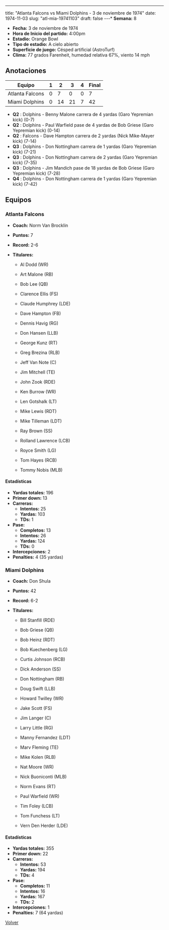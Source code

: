 ---
title: "Atlanta Falcons vs Miami Dolphins - 3 de noviembre de 1974"
date: 1974-11-03
slug: "atl-mia-19741103"
draft: false
---* **Semana:** 8
* **Fecha:** 3 de noviembre de 1974
* **Hora de Inicio del partido:** 4:00pm
* **Estadio:** Orange Bowl
* **Tipo de estadio:** A cielo abierto
* **Superficie de juego:** Césped artificial (AstroTurf)
* **Clima:** 77 grados Farenheit, humedad relativa 67%, viento 14 mph




## Anotaciones
| Equipo | 1 | 2 | 3 | 4 | Final |
|--------|---|---|---|---|-------|
| Atlanta Falcons  | 0 | 7 | 0 | 0  | 7 |
| Miami Dolphins  | 0 | 14 | 21 | 7  | 42 |
* **Q2** : Dolphins - Benny Malone carrera de 4 yardas (Garo Yepremian kick) (0-7)
* **Q2** : Dolphins - Paul Warfield pase de 4 yardas de Bob Griese (Garo Yepremian kick) (0-14)
* **Q2** : Falcons - Dave Hampton carrera de 2 yardas (Nick Mike-Mayer kick) (7-14)
* **Q3** : Dolphins - Don Nottingham carrera de 1 yardas (Garo Yepremian kick) (7-21)
* **Q3** : Dolphins - Don Nottingham carrera de 2 yardas (Garo Yepremian kick) (7-35)
* **Q3** : Dolphins - Jim Mandich pase de 18 yardas de Bob Griese (Garo Yepremian kick) (7-28)
* **Q4** : Dolphins - Don Nottingham carrera de 1 yardas (Garo Yepremian kick) (7-42)


## Equipos


### Atlanta Falcons
* **Coach:** Norm Van Brocklin
* **Puntos:** 7
* **Record:** 2-6
* **Titulares:** 

  * Al Dodd (WR) 

  * Art Malone (RB) 

  * Bob Lee (QB) 

  * Clarence Ellis (FS) 

  * Claude Humphrey (LDE) 

  * Dave Hampton (FB) 

  * Dennis Havig (RG) 

  * Don Hansen (LLB) 

  * George Kunz (RT) 

  * Greg Brezina (RLB) 

  * Jeff Van Note (C) 

  * Jim Mitchell (TE) 

  * John Zook (RDE) 

  * Ken Burrow (WR) 

  * Len Gotshalk (LT) 

  * Mike Lewis (RDT) 

  * Mike Tilleman (LDT) 

  * Ray Brown (SS) 

  * Rolland Lawrence (LCB) 

  * Royce Smith (LG) 

  * Tom Hayes (RCB) 

  * Tommy Nobis (MLB) 

#### Estadísticas
* **Yardas totales:** 196
* **Primer down:** 13
* **Carreras:**
  * **Intentos:** 25
  * **Yardas:** 103
  * **TDs:** 1
* **Pase:**
  * **Completos:** 13
  * **Intentos:** 26
  * **Yardas:** 124
  * **TDs:** 0
* **Intercepciones:** 2
* **Penalties:** 4 (35 yardas)

### Miami Dolphins
* **Coach:** Don Shula
* **Puntos:** 42
* **Record:** 6-2
* **Titulares:** 

  * Bill Stanfill (RDE) 

  * Bob Griese (QB) 

  * Bob Heinz (RDT) 

  * Bob Kuechenberg (LG) 

  * Curtis Johnson (RCB) 

  * Dick Anderson (SS) 

  * Don Nottingham (RB) 

  * Doug Swift (LLB) 

  * Howard Twilley (WR) 

  * Jake Scott (FS) 

  * Jim Langer (C) 

  * Larry Little (RG) 

  * Manny Fernandez (LDT) 

  * Marv Fleming (TE) 

  * Mike Kolen (RLB) 

  * Nat Moore (WR) 

  * Nick Buoniconti (MLB) 

  * Norm Evans (RT) 

  * Paul Warfield (WR) 

  * Tim Foley (LCB) 

  * Tom Funchess (LT) 

  * Vern Den Herder (LDE) 

#### Estadísticas
* **Yardas totales:** 355
* **Primer down:** 22
* **Carreras:**
  * **Intentos:** 53
  * **Yardas:** 194
  * **TDs:** 4
* **Pase:**
  * **Completos:** 11
  * **Intentos:** 16
  * **Yardas:** 167
  * **TDs:** 2
* **Intercepciones:** 1
* **Penalties:** 7 (64 yardas)


[Volver](/historia/1974)
